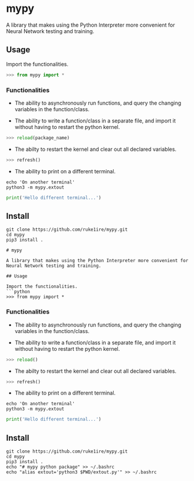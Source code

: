 # mypy

A library that makes using the Python Interpreter more convenient for Neural Network testing and training.

## Usage

Import the functionalities.
```python
>>> from mypy import *
```

### Functionalities

- The ability to asynchronously run functions, and query the changing variables in the function/class.

- The ability to write a function/class in a separate file, and import it without having to restart the python kernel.
```python
>>> reload(package_name)
```

- The abilty to restart the kernel and clear out all declared variables.
```python
>>> refresh()
```

- The ability to print on a different terminal.
```console
echo 'On another terminal'
python3 -m mypy.extout
```
```python
print('Hello different terminal...')
```

## Install 

```console
git clone https://github.com/ruke1ire/mypy.git
cd mypy
pip3 install .

# mypy

A library that makes using the Python Interpreter more convenient for Neural Network testing and training.

## Usage

Import the functionalities.
```python
>>> from mypy import *
```

### Functionalities

- The ability to asynchronously run functions, and query the changing variables in the function/class.

- The ability to write a function/class in a separate file, and import it without having to restart the python kernel.
```python
>>> reload()
```

- The abilty to restart the kernel and clear out all declared variables.
```python
>>> refresh()
```

- The ability to print on a different terminal.
```console
echo 'On another terminal'
python3 -m mypy.extout
```
```python
print('Hello different terminal...')
```

## Install 

```console
git clone https://github.com/ruke1ire/mypy.git
cd mypy
pip3 install .
echo "# mypy python package" >> ~/.bashrc
echo "alias extout='python3 $PWD/extout.py'" >> ~/.bashrc
```
